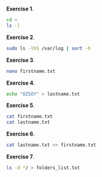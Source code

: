 **Exercise 1**.
```bash
cd ~         
ls -l
```
**Exercise 2**.
```bash
sudo ls -lhS /var/log | sort -h
```
**Exercise 3**.
```bash
nano firstname.txt
```
**Exercise 4**.
```bash
echo "OZSOY" > lastname.txt
```
**Exercise 5**.
```bash
cat firstname.txt     
cat lastname.txt  
```
**Exercise 6**.
```bash
cat lastname.txt >> firstname.txt
```
**Exercise 7**.
```bash
ls -d */ > folders_list.txt
```
